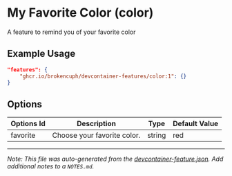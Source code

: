 
# My Favorite Color (color)

A feature to remind you of your favorite color

## Example Usage

```json
"features": {
    "ghcr.io/brokencuph/devcontainer-features/color:1": {}
}
```

## Options

| Options Id | Description | Type | Default Value |
|-----|-----|-----|-----|
| favorite | Choose your favorite color. | string | red |



---

_Note: This file was auto-generated from the [devcontainer-feature.json](https://github.com/brokencuph/devcontainer-features/blob/main/src/color/devcontainer-feature.json).  Add additional notes to a `NOTES.md`._
